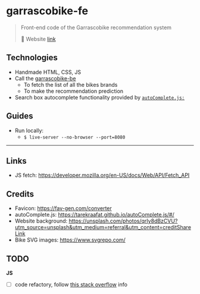 # garrascobike-fe

> Front-end code of the Garrascobike recommendation system
> 
> 🔗 Website [link](https://pistocop.github.io/garrascobike-fe/)

## Technologies
- Handmade HTML, CSS, JS
- Call the [garrascobike-be](https://github.com/pistocop/garrascobike-be) 
  - To fetch the list of all the bikes brands
  - To make the recommendation prediction
- Search box autocomplete functionality provided by [`autoComplete.js:`](https://tarekraafat.github.io/autoComplete.js/#/)


## Guides
- Run locally:
  - `$ live-server --no-browser --port=8080`

--------


## Links

- JS fetch: https://developer.mozilla.org/en-US/docs/Web/API/Fetch_API


## Credits

- Favicon: https://fav-gen.com/converter
- autoComplete.js: https://tarekraafat.github.io/autoComplete.js/#/
- Website background: https://unsplash.com/photos/qrIy8dBzCVU?utm_source=unsplash&utm_medium=referral&utm_content=creditShareLink
- Bike SVG images: https://www.svgrepo.com/


## TODO

**JS**
- [ ] code refactory, follow [this stack overflow](https://stackoverflow.com/questions/45018338/javascript-fetch-api-how-to-save-output-to-variable-as-an-object-not-the-prom/61285073#61285073) info